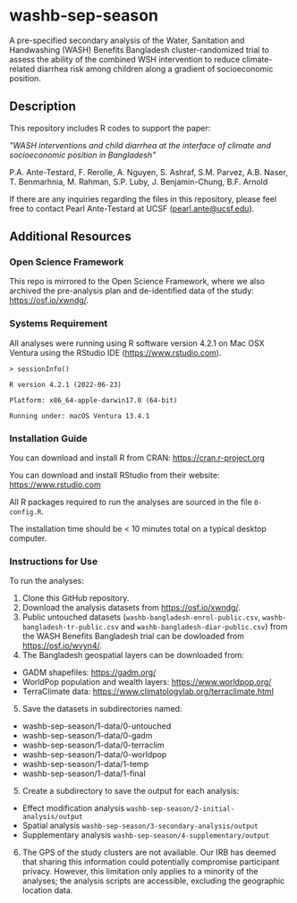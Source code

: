 # washb-sep-season

A pre-specified secondary analysis of the Water, Sanitation and Handwashing (WASH) Benefits Bangladesh cluster-randomized trial to assess the ability of the combined WSH intervention to reduce climate-related diarrhea risk among children along a gradient of socioeconomic position.

## Description

This repository includes R codes to support the paper: 

_"WASH interventions and child diarrhea at the interface of climate and socioeconomic position in Bangladesh"_

P.A. Ante-Testard, F. Rerolle, A. Nguyen, S. Ashraf, S.M. Parvez, A.B. Naser, T. Benmarhnia, M. Rahman, S.P. Luby, J. Benjamin-Chung, B.F. Arnold

If there are any inquiries regarding the files in this repository, please feel free to contact Pearl Ante-Testard at UCSF (pearl.ante@ucsf.edu).

## Additional Resources

### Open Science Framework

This repo is mirrored to the Open Science Framework, where we also archived the pre-analysis plan and de-identified data of the study:  https://osf.io/xwndg/.

### Systems Requirement

All analyses were running using R software version 4.2.1 on Mac OSX Ventura using the RStudio IDE (https://www.rstudio.com). 

`> sessionInfo()`

`R version 4.2.1 (2022-06-23)`

`Platform: x86_64-apple-darwin17.0 (64-bit)`

`Running under: macOS Ventura 13.4.1`

### Installation Guide

You can download and install R from CRAN: https://cran.r-project.org

You can download and install RStudio from their website: https://www.rstudio.com

All R packages required to run the analyses are sourced in the file `0-config.R`.

The installation time should be < 10 minutes total on a typical desktop computer.

### Instructions for Use

To run the analyses:
1. Clone this GitHub repository.
2. Download the analysis datasets from https://osf.io/xwndg/. 
3. Public untouched datasets (`washb-bangladesh-enrol-public.csv`, `washb-bangladesh-tr-public.csv` and `washb-bangladesh-diar-public.csv`) from the WASH Benefits Bangladesh trial can be dowloaded from https://osf.io/wvyn4/.
4. The Bangladesh geospatial layers can be downloaded from:
- GADM shapefiles: https://gadm.org/
- WorldPop population and wealth layers: https://www.worldpop.org/
- TerraClimate data: https://www.climatologylab.org/terraclimate.html 
5. Save the datasets in subdirectories named: 
- washb-sep-season/1-data/0-untouched
- washb-sep-season/1-data/0-gadm
- washb-sep-season/1-data/0-terraclim
- washb-sep-season/1-data/0-worldpop
- washb-sep-season/1-data/1-temp
- washb-sep-season/1-data/1-final
5. Create a subdirectory to save the output for each analysis: 
- Effect modification analysis `washb-sep-season/2-initial-analysis/output`
- Spatial analysis `washb-sep-season/3-secondary-analysis/output`
- Supplementary analysis `washb-sep-season/4-supplementary/output`
6. The GPS of the study clusters are not available. Our IRB has deemed that sharing this information could potentially compromise participant privacy. However, this limitation only applies to a minority of the analyses; the analysis scripts are accessible, excluding the geographic location data. 





